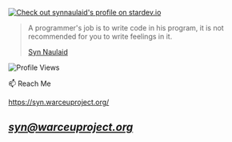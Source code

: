 [![Check out synnaulaid's profile on stardev.io](https://stardev.io/developers/synnaulaid/badge/languages/locality.svg)](https://stardev.io/developers/synnaulaid)

> A programmer's job is to write code in his program, it is not recommended for you to write feelings in it.
>
>  <a href="https://github.com/synnaulaid"> Syn Naulaid </a>


![Profile Views](https://komarev.com/ghpvc/?username=synnaulaid&color=blue&style=flat-square)



📫 Reach Me

https://syn.warceuproject.org/

<i> [syn@warceuproject.org](mailto:syn@warceuproject.org) </i>
---



